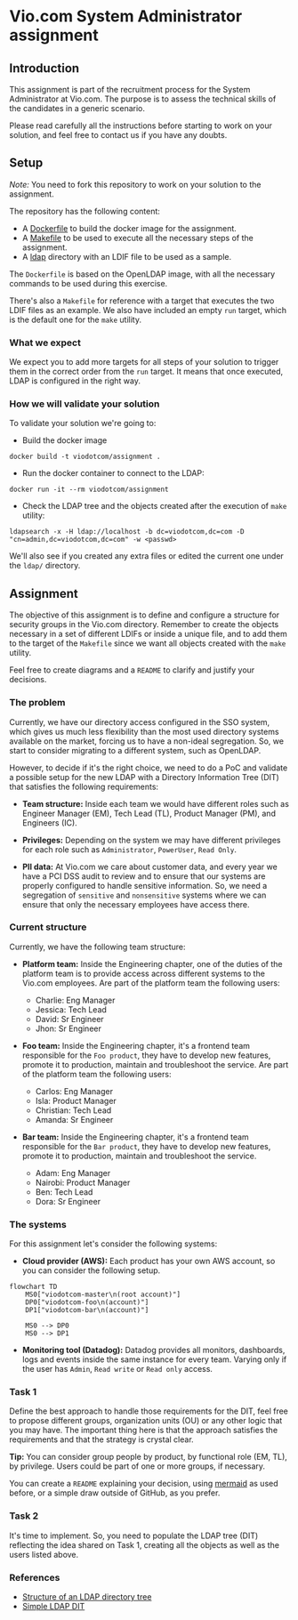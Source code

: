 # Vio.com System Administrator assignment

## Introduction

This assignment is part of the recruitment process for the System Administrator at Vio.com. The purpose is to assess the technical skills of the candidates in a generic scenario.

Please read carefully all the instructions before starting to work on your solution, and feel free to contact us if you have any doubts.

## Setup

*Note:* You need to fork this repository to work on your solution to the assignment.

The repository has the following content:

* A [Dockerfile](./Dockerfile) to build the docker image for the assignment.
* A [Makefile](./Makefile) to be used to execute all the necessary steps of the assignment.
* A [ldap](./ldap/) directory with an LDIF file to be used as a sample.

The `Dockerfile` is based on the OpenLDAP image, with all the necessary commands to be used during this exercise.

There's also a `Makefile` for reference with a target that executes the two LDIF files as an example. We also have included an empty `run` target, which is the default one for the `make` utility.

### What we expect

We expect you to add more targets for all steps of your solution to trigger them in the correct order from the `run` target. It means that once executed, LDAP is configured in the right way.

### How we will validate your solution

To validate your solution we're going to:

* Build the docker image

```docker
docker build -t viodotcom/assignment .
```

* Run the docker container to connect to the LDAP:

```docker
docker run -it --rm viodotcom/assignment
```

* Check the LDAP tree and the objects created after the execution of `make` utility:

```docker
ldapsearch -x -H ldap://localhost -b dc=viodotcom,dc=com -D "cn=admin,dc=viodotcom,dc=com" -w <passwd>
```

We'll also see if you created any extra files or edited the current one under the `ldap/` directory.

## Assignment

The objective of this assignment is to define and configure a structure for security groups in the Vio.com directory.
Remember to create the objects necessary in a set of different LDIFs or inside a unique file, and to add them to the target of the `Makefile` since we want all objects created with the `make` utility.

Feel free to create diagrams and a `README` to clarify and justify your decisions.

### The problem

Currently, we have our directory access configured in the SSO system, which gives us much less flexibility than the most used directory systems available on the market, forcing us to have a non-ideal segregation. So, we start to consider migrating to a different system, such as OpenLDAP.

However, to decide if it's the right choice, we need to do a PoC and validate a possible setup for the new LDAP with a Directory Information Tree (DIT) that satisfies the following requirements:

* **Team structure:** Inside each team we would have different roles such as Engineer Manager (EM), Tech Lead (TL), Product Manager (PM), and Engineers (IC).

* **Privileges:** Depending on the system we may have different privileges for each role such as `Administrator`, `PowerUser`, `Read Only`.

* **PII data:** At Vio.com we care about customer data, and every year we have a PCI DSS audit to review and to ensure that our systems are properly configured to handle sensitive information. So, we need a segregation of `sensitive` and `nonsensitive` systems where we can ensure that only the necessary employees have access there.

### Current structure

Currently, we have the following team structure:

* **Platform team:** Inside the Engineering chapter, one of the duties of the platform team is to provide access across different systems to the Vio.com employees. Are part of the platform team the following users:
  * Charlie: Eng Manager
  * Jessica: Tech Lead
  * David: Sr Engineer
  * Jhon: Sr Engineer

* **Foo team:** Inside the Engineering chapter, it's a frontend team responsible for the `Foo product`, they have to develop new features, promote it to production, maintain and troubleshoot the service. Are part of the platform team the following users:
  * Carlos: Eng Manager
  * Isla: Product Manager
  * Christian: Tech Lead
  * Amanda: Sr Engineer

* **Bar team:** Inside the Engineering chapter, it's a frontend team responsible for the `Bar product`, they have to develop new features, promote it to production, maintain and troubleshoot the service.
  * Adam: Eng Manager
  * Nairobi: Product Manager
  * Ben: Tech Lead
  * Dora: Sr Engineer

### The systems

For this assignment let's consider the following systems:

* **Cloud provider (AWS):** Each product has your own AWS account, so you can consider the following setup.

```mermaid
flowchart TD
    MS0["viodotcom-master\n(root account)"]
    DP0["viodotcom-foo\n(account)"]
    DP1["viodotcom-bar\n(account)"]

    MS0 --> DP0
    MS0 --> DP1
```

* **Monitoring tool (Datadog):** Datadog provides all monitors, dashboards, logs and events inside the same instance for every team. Varying only if the user has `Admin`, `Read write` or `Read only` access.

### Task 1

Define the best approach to handle those requirements for the DIT, feel free to propose different groups, organization units (OU) or any other logic that you may have. The important thing here is that the approach satisfies the requirements and that the strategy is crystal clear.

**Tip:** You can consider group people by product, by functional role (EM, TL), by privilege. Users could be part of one or more groups, if necessary.

You can create a `README` explaining your decision, using [mermaid](https://github.com/mermaid-js/mermaid) as used before, or a simple draw outside of GitHub, as you prefer.

### Task 2

It's time to implement. So, you need to populate the LDAP tree (DIT) reflecting the idea shared on Task 1, creating all the objects as well as the users listed above.

### References

* [Structure of an LDAP directory tree](http://www.novell.com/documentation/opensuse110/opensuse110_reference/data/sec_ldap_tree.html)
* [Simple LDAP DIT](https://www.zytrax.com/books/ldap/ch5/)
